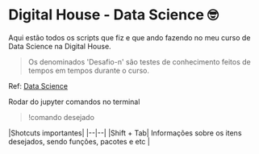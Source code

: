 # Digital House - Data Science :nerd_face:

Aqui estão todos os scripts que fiz e que ando fazendo no meu curso de Data Science na Digital House.

> Os denominados 'Desafio-n' são testes de conhecimento feitos de tempos em tempos durante o curso.

Ref: [Data Science](https://www.digitalhouse.com/br/curso/data-science)

Rodar do jupyter comandos no terminal

> !comando desejado

|Shotcuts importantes|
|--|--|
|Shift + Tab| Informações sobre os itens desejados, sendo funções, pacotes e etc | 